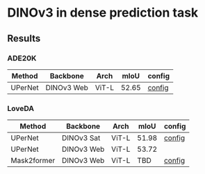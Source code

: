 # DINOv3 in dense prediction task

## Results

### ADE20K

| Method  | Backbone   | Arch  | mIoU  | config                                                             |
| ------- | ---------- | ----- | ----- | ------------------------------------------------------------------ |
| UPerNet | DINOv3 Web | ViT-L | 52.65 | [config](./configs/seg/dinov3_vitl16_upernet_b8_80k_ade20k_512.py) |



### LoveDA

| Method      | Backbone   | Arch  | mIoU  | config                                                                 |
| ----------- | ---------- | ----- | ----- | ---------------------------------------------------------------------- |
| UPerNet     | DINOv3 Sat | ViT-L | 51.98 | [config](./configs/seg/dinov3_vitl16_upernet_b8_80k_loveda_512.py)     |
| UPerNet     | DINOv3 Web | ViT-L | 53.72 |                                                                        |
| Mask2former | DINOv3 Web | ViT-L | TBD   | [config](./configs/seg/dinov3_vitl16_mask2former_b8_80k_loveda_512.py) |